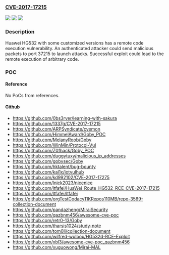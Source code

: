 ### [CVE-2017-17215](https://cve.mitre.org/cgi-bin/cvename.cgi?name=CVE-2017-17215)
![](https://img.shields.io/static/v1?label=Product&message=HG532&color=blue)
![](https://img.shields.io/static/v1?label=Version&message=n%2Fa&color=blue)
![](https://img.shields.io/static/v1?label=Vulnerability&message=remote%20code%20execution&color=brighgreen)

### Description

Huawei HG532 with some customized versions has a remote code execution vulnerability. An authenticated attacker could send malicious packets to port 37215 to launch attacks. Successful exploit could lead to the remote execution of arbitrary code.

### POC

#### Reference
No PoCs from references.

#### Github
- https://github.com/0bs3rver/learning-with-sakura
- https://github.com/1337g/CVE-2017-17215
- https://github.com/ARPSyndicate/cvemon
- https://github.com/HimmelAward/Goby_POC
- https://github.com/MelanyRoob/Goby
- https://github.com/WinMin/Protocol-Vul
- https://github.com/Z0fhack/Goby_POC
- https://github.com/duggytuxy/malicious_ip_addresses
- https://github.com/gobysec/Goby
- https://github.com/hktalent/bug-bounty
- https://github.com/kal1x/iotvulhub
- https://github.com/kd992102/CVE-2017-17275
- https://github.com/lnick2023/nicenice
- https://github.com/ltfafei/HuaWei_Route_HG532_RCE_CVE-2017-17215
- https://github.com/ltfafei/ltfafei
- https://github.com/orgTestCodacy11KRepos110MB/repo-3569-collection-document
- https://github.com/pandazheng/MiraiSecurity
- https://github.com/qazbnm456/awesome-cve-poc
- https://github.com/retr0-13/Goby
- https://github.com/tharsis1024/study-note
- https://github.com/tom0li/collection-document
- https://github.com/wilfred-wulbou/HG532d-RCE-Exploit
- https://github.com/xbl3/awesome-cve-poc_qazbnm456
- https://github.com/xuguowong/Mirai-MAL

